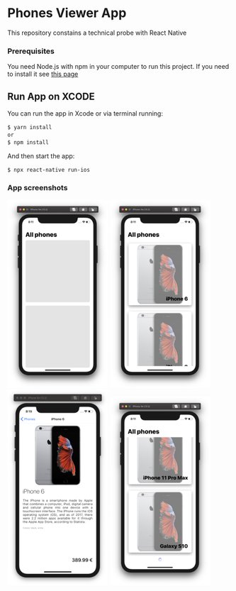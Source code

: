 # Phones Viewer App

This repository constains a technical probe with React Native

### Prerequisites

You need Node.js with npm in your computer to run this project. If you need to install it see [this page](https://nodejs.org/es/) 

## Run App on XCODE

You can run the app in Xcode or via terminal running:

```sh
$ yarn install
or
$ npm install
```

And then start the app:

```sh
$ npx react-native run-ios
```

### App screenshots

<img src="https://github.com/icastillejogomez/phonesViewerApp/raw/master/.imgs/loading.png" width="45%"></img> <img src="https://github.com/icastillejogomez/phonesViewerApp/raw/master/.imgs/home.png" width="45%"></img> <img src="https://github.com/icastillejogomez/phonesViewerApp/raw/master/.imgs/details.png" width="45%"></img> <img src="https://github.com/icastillejogomez/phonesViewerApp/raw/master/.imgs/spinner.png" width="45%"></img> 
